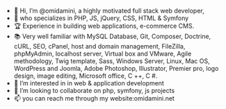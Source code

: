 - 👋 Hi, I’m @omidamini, a highly motivated full stack web developer,
- 👑 who specializes in PHP, JS, jQuery, CSS, HTML & Symfony
- 🏆 Experience in building web applications, e-commerce CMS.
- 📚 Very well familiar with MySQL Database, Git, Composer, Doctrine, cURL, SEO, cPanel, host and domain management, FileZilla, phpMyAdmin, localhost server, Virtual box and VMware, Agile methodology, Twig template, Sass, Windows Server, Linux, Mac OS, WordPress and Joomla, Adobe Photoshop, Illustrator, Premier pro, logo design, image editing, Microsoft office, C ++, C #.
- 👀 I’m interested in in web & application development
- 💞️ I’m looking to collaborate on php, symfony, js projects
- 📫 you can reach me through my website:omidamini.net
<!---
omidamini/omidamini is a ✨ special ✨ repository because its `README.md` (this file) appears on your GitHub profile.
You can click the Preview link to take a look at your changes.
--->
